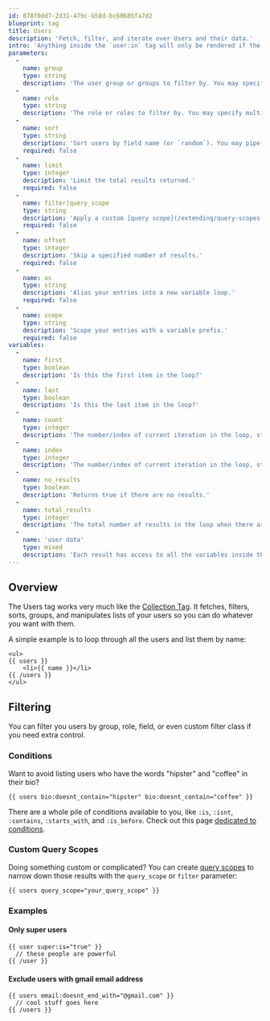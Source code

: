 ```yaml
---
id: 878f0dd7-2d31-479c-b58d-bc60685fa7d2
blueprint: tag
title: Users
description: 'Fetch, filter, and iterate over Users and their data.'
intro: 'Anything inside the `user:in` tag will only be rendered if the user is in the specified group.'
parameters:
  -
    name: group
    type: string
    description: 'The user group or groups to filter by. You may specify multiple groups by pipe separating them: `{{ users group="jocks|geeks" }}`.'
  -
    name: role
    type: string
    description: 'The role or roles to filter by. You may specify multiple roles by pipe separating them: `{{ users role="author|editor" }}`.'
  -
    name: sort
    type: string
    description: 'Sort users by field name (or `random`). You may pipe-separate multiple fields for sub-sorting and specify sort direction of each field using a colon. For example, `sort="title"` or `sort="date:asc|title:desc"` to sort by date then by title.'
    required: false
  -
    name: limit
    type: integer
    description: 'Limit the total results returned.'
    required: false
  -
    name: filter|query_scope
    type: string
    description: 'Apply a custom [query scope](/extending/query-scopes-and-filters)'
    required: false
  -
    name: offset
    type: integer
    description: 'Skip a specified number of results.'
    required: false
  -
    name: as
    type: string
    description: 'Alias your entries into a new variable loop.'
    required: false
  -
    name: scope
    type: string
    description: 'Scope your entries with a variable prefix.'
    required: false
variables:
  -
    name: first
    type: boolean
    description: 'Is this the first item in the loop?'
  -
    name: last
    type: boolean
    description: 'Is this the last item in the loop?'
  -
    name: count
    type: integer
    description: 'The number/index of current iteration in the loop, starting from 1'
  -
    name: index
    type: integer
    description: 'The number/index of current iteration in the loop, starting from 0'
  -
    name: no_results
    type: boolean
    description: 'Returns true if there are no results.'
  -
    name: total_results
    type: integer
    description: 'The total number of results in the loop when there are results. You should use `no_results` to check if any results exist.'
  -
    name: 'user data'
    type: mixed
    description: 'Each result has access to all the variables inside that entry (`name`, `email`, etc).'
---
```

## Overview

The Users tag works very much like the [Collection Tag](/tags/collection). It fetches, filters, sorts, groups, and manipulates lists of your users so you can do whatever you want with them.

A simple example is to loop through all the users and list them by name:

```
<ul>
{{ users }}
    <li>{{ name }}</li>
{{ /users }}
</ul>
```

## Filtering

You can filter you users by group, role, field, or even custom filter class if you need extra control.

### Conditions

Want to avoid listing users who have the words "hipster" and "coffee" in their bio?

```
{{ users bio:doesnt_contain="hipster" bio:doesnt_contain="coffee" }}
```

There are a whole pile of conditions available to you, like `:is`, `:isnt`, `:contains`, `:starts_with`, and `:is_before`. Check out this page [dedicated to conditions](/conditions).

### Custom Query Scopes

Doing something custom or complicated? You can create [query scopes](/extending/query-scopes-and-filters) to narrow down those results with the `query_scope` or `filter` parameter:

```
{{ users query_scope="your_query_scope" }}
```

### Examples

#### Only super users

```
{{ user super:is="true" }}
  // these people are powerful
{{ /user }}
```

#### Exclude users with gmail email address

```
{{ users email:doesnt_end_with="@gmail.com" }}
  // cool stuff goes here
{{ /users }}
```


